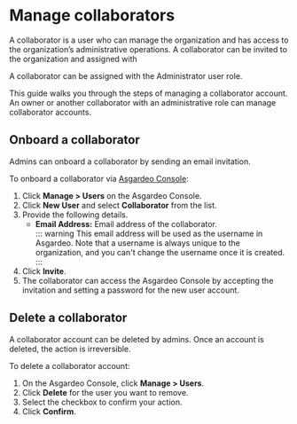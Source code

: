 # Manage collaborators

A collaborator is a user who can manage the organization and has access to the organization’s administrative operations. A collaborator can be invited to the organization and assigned with

A collaborator can be assigned with the Administrator <a :href="$withBase('/references/user-management/user-roles/')">user role</a>.

This guide walks you through the steps of managing a collaborator account. An owner or another collaborator with an administrative role can manage collaborator accounts.

## Onboard a collaborator

Admins can onboard a collaborator by sending an email invitation. 

To onboard a collaborator via [Asgardeo Console](https://console.asgardeo.io):
1. Click **Manage > Users** on the Asgardeo Console.
2. Click  **New User** and select **Collaborator** from the list.
3. Provide the following details.
    - **Email Address:** Email address of the collaborator.<br>
        ::: warning
         This email address will be used as the username in Asgardeo. Note that a username is always unique to the organization, and you can't change the username once it is created.
        :::               
    <!--- **Role:** Select a role to assign to the collaborator. You can change this later.   
    <img :src="$withBase('/assets/img/guides/users/add-collaborator-account.png')" alt="Add collaborator user">-->
4. Click **Invite**.
5. The collaborator can access the Asgardeo Console by accepting the invitation and setting a password for the new user account.
     
<!-- ## Assign roles

Asgardeo roles are used for managing user permissions (to access resources on the Asgardeo console).

To assign roles to a collaborator:
1. On the Asgardeo Console, click **Manage > Users**.
2. Click **Edit** for the user you want to edit.
3. Go to **Roles** and assign the roles.
    <img :src="$withBase('/assets/img/guides/users/assign-roles-to-collaborator.png')" alt="Assign roles to collaborator">
4. Click **Update**. -->

## Delete a collaborator

A collaborator account can be deleted by admins. Once an account is deleted, the action is irreversible. 

To delete a collaborator account:
1. On the Asgardeo Console, click **Manage > Users**.
2. Click **Delete** for the user you want to remove.
3. Select the checkbox to confirm your action. 
4. Click **Confirm**.     
